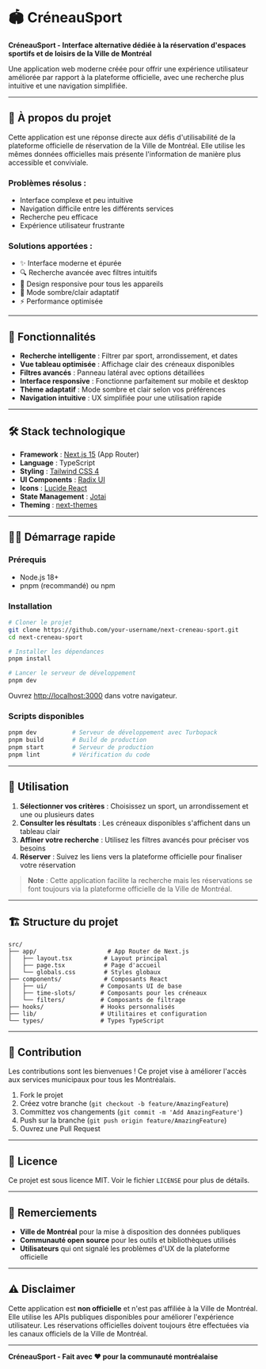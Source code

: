 # 🏟️ CréneauSport

**CréneauSport - Interface alternative dédiée à la réservation d'espaces sportifs et de loisirs de la Ville de Montréal**

Une application web moderne créée pour offrir une expérience utilisateur améliorée par rapport à la plateforme officielle, avec une recherche plus intuitive et une navigation simplifiée.

---

## 🎯 **À propos du projet**

Cette application est une réponse directe aux défis d'utilisabilité de la plateforme officielle de réservation de la Ville de Montréal. Elle utilise les mêmes données officielles mais présente l'information de manière plus accessible et conviviale.

### **Problèmes résolus :**

- Interface complexe et peu intuitive
- Navigation difficile entre les différents services
- Recherche peu efficace
- Expérience utilisateur frustrante

### **Solutions apportées :**

- ✨ Interface moderne et épurée
- 🔍 Recherche avancée avec filtres intuitifs
- 📱 Design responsive pour tous les appareils
- 🎨 Mode sombre/clair adaptatif
- ⚡ Performance optimisée

---

## 🚀 **Fonctionnalités**

- **Recherche intelligente** : Filtrer par sport, arrondissement, et dates
- **Vue tableau optimisée** : Affichage clair des créneaux disponibles
- **Filtres avancés** : Panneau latéral avec options détaillées
- **Interface responsive** : Fonctionne parfaitement sur mobile et desktop
- **Thème adaptatif** : Mode sombre et clair selon vos préférences
- **Navigation intuitive** : UX simplifiée pour une utilisation rapide

---

## 🛠️ **Stack technologique**

- **Framework** : [Next.js 15](https://nextjs.org/) (App Router)
- **Language** : TypeScript
- **Styling** : [Tailwind CSS 4](https://tailwindcss.com/)
- **UI Components** : [Radix UI](https://www.radix-ui.com/)
- **Icons** : [Lucide React](https://lucide.dev/)
- **State Management** : [Jotai](https://jotai.org/)
- **Theming** : [next-themes](https://github.com/pacocoursey/next-themes)

---

## 🏃‍♂️ **Démarrage rapide**

### **Prérequis**

- Node.js 18+
- pnpm (recommandé) ou npm

### **Installation**

```bash
# Cloner le projet
git clone https://github.com/your-username/next-creneau-sport.git
cd next-creneau-sport

# Installer les dépendances
pnpm install

# Lancer le serveur de développement
pnpm dev
```

Ouvrez [http://localhost:3000](http://localhost:3000) dans votre navigateur.

### **Scripts disponibles**

```bash
pnpm dev          # Serveur de développement avec Turbopack
pnpm build        # Build de production
pnpm start        # Serveur de production
pnpm lint         # Vérification du code
```

---

## 📖 **Utilisation**

1. **Sélectionner vos critères** : Choisissez un sport, un arrondissement et une ou plusieurs dates
2. **Consulter les résultats** : Les créneaux disponibles s'affichent dans un tableau clair
3. **Affiner votre recherche** : Utilisez les filtres avancés pour préciser vos besoins
4. **Réserver** : Suivez les liens vers la plateforme officielle pour finaliser votre réservation

> **Note** : Cette application facilite la recherche mais les réservations se font toujours via la plateforme officielle de la Ville de Montréal.

---

## 🏗️ **Structure du projet**

```
src/
├── app/                    # App Router de Next.js
│   ├── layout.tsx         # Layout principal
│   ├── page.tsx           # Page d'accueil
│   └── globals.css        # Styles globaux
├── components/            # Composants React
│   ├── ui/               # Composants UI de base
│   ├── time-slots/       # Composants pour les créneaux
│   └── filters/          # Composants de filtrage
├── hooks/                # Hooks personnalisés
├── lib/                  # Utilitaires et configuration
└── types/                # Types TypeScript
```

---

## 🤝 **Contribution**

Les contributions sont les bienvenues ! Ce projet vise à améliorer l'accès aux services municipaux pour tous les Montréalais.

1. Fork le projet
2. Créez votre branche (`git checkout -b feature/AmazingFeature`)
3. Committez vos changements (`git commit -m 'Add AmazingFeature'`)
4. Push sur la branche (`git push origin feature/AmazingFeature`)
5. Ouvrez une Pull Request

---

## 📄 **Licence**

Ce projet est sous licence MIT. Voir le fichier `LICENSE` pour plus de détails.

---

## 🙏 **Remerciements**

- **Ville de Montréal** pour la mise à disposition des données publiques
- **Communauté open source** pour les outils et bibliothèques utilisés
- **Utilisateurs** qui ont signalé les problèmes d'UX de la plateforme officielle

---

## ⚠️ **Disclaimer**

Cette application est **non officielle** et n'est pas affiliée à la Ville de Montréal. Elle utilise les APIs publiques disponibles pour améliorer l'expérience utilisateur. Les réservations officielles doivent toujours être effectuées via les canaux officiels de la Ville de Montréal.

---

**CréneauSport - Fait avec ❤️ pour la communauté montréalaise**
